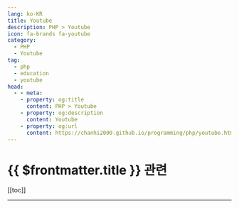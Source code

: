 ```yaml
---
lang: ko-KR
title: Youtube
description: PHP > Youtube
icon: fa-brands fa-youtube
category:
  - PHP
  - Youtube
tag:
  - php
  - education
  - youtube
head:
  - - meta:
    - property: og:title
      content: PHP > Youtube
    - property: og:description
      content: Youtube
    - property: og:url
      content: https://chanhi2000.github.io/programming/php/youtube.html
---
```


# {{ $frontmatter.title }} 관련

[[toc]]

---

<MyYouTubeItems jsonName="yu-TheCodeholic" /><!-- The Codeholic -->
<MyYouTubeItems jsonName="yu-aschmelyun" /><!-- Andrew Schmelyun -->
<MyYouTubeItems jsonName="yu-alecaddd" /><!-- Alessandro Castellani -->
<MyYouTubeItems jsonName="yu-SourceCodePH743" /><!-- Source Code PH -->
<MyYouTubeItems jsonName="yu-phpannotated" /><!-- PHP Annotated -->
<MyYouTubeItems jsonName="yu-drehimself" /><!-- Andre Madarang -->
<MyYouTubeItems jsonName="yu-ProgramWithGio" /><!-- Program With Gio -->
<MyYouTubeItems jsonName="yu-codewithdary" /><!-- Code With Dary -->
<MyYouTubeItems jsonName="yu-kingchobo" /><!-- 왕초보 홈페이지만들기 -->
<MyYouTubeItems jsonName="yu-izicode" /><!-- izicode -->
<MyYouTubeItems jsonName="yu-dave-hollingworth" /><!-- Dave Hollingworth -->
<MyYouTubeItems jsonName="yu-codecourse" /><!-- Codecourse -->
<MyYouTubeItems jsonName="yu-mouredev" /><!-- MoureDev by Brais Moure -->
<MyYouTubeItems jsonName="yu-projectworld8632" /><!-- project world -->
<MyYouTubeItems jsonName="yu-QiroLab" /><!-- QiroLab -->
<MyYouTubeItems jsonName="yu-auztuts" /><!-- AUZ Tutorials -->
<MyYouTubeItems jsonName="yu-cdruc" /><!-- cdruc -->
<MyYouTubeItems jsonName="yu-WebDevMatics" /><!-- WebDevMatics -->
<MyYouTubeItems jsonName="yu-Jelvix" /><!-- Jelvix | TECH IN 5 MINUTES -->
<MyYouTubeItems jsonName="yu-Glo_Academy" /><!-- Glo Academy -->
<MyYouTubeItems jsonName="yu-i12bretro" /><!-- i12bretro -->
<MyYouTubeItems jsonName="yu-aarondfrancis" /><!-- Aaron Francis -->
<MyYouTubeItems jsonName="yu-DailyTuition" /><!-- Daily Tuition -->

<TagLinks />